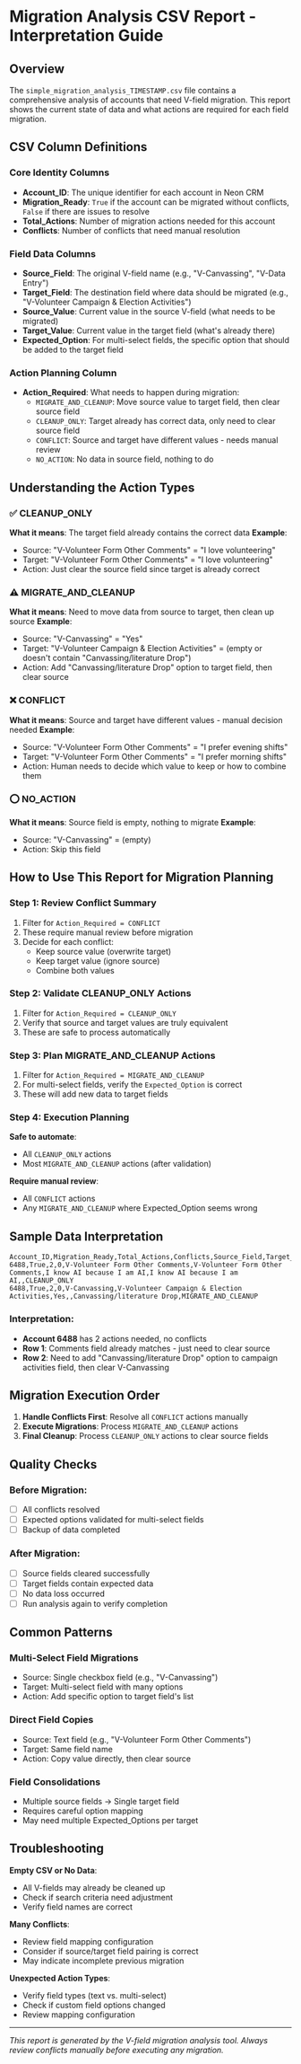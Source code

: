 # Migration Analysis CSV Report - Interpretation Guide

## Overview
The `simple_migration_analysis_TIMESTAMP.csv` file contains a comprehensive analysis of accounts that need V-field migration. This report shows the current state of data and what actions are required for each field migration.

## CSV Column Definitions

### Core Identity Columns
- **Account_ID**: The unique identifier for each account in Neon CRM
- **Migration_Ready**: `True` if the account can be migrated without conflicts, `False` if there are issues to resolve
- **Total_Actions**: Number of migration actions needed for this account
- **Conflicts**: Number of conflicts that need manual resolution

### Field Data Columns
- **Source_Field**: The original V-field name (e.g., "V-Canvassing", "V-Data Entry")
- **Target_Field**: The destination field where data should be migrated (e.g., "V-Volunteer Campaign & Election Activities")
- **Source_Value**: Current value in the source V-field (what needs to be migrated)
- **Target_Value**: Current value in the target field (what's already there)
- **Expected_Option**: For multi-select fields, the specific option that should be added to the target field

### Action Planning Column
- **Action_Required**: What needs to happen during migration:
  - `MIGRATE_AND_CLEANUP`: Move source value to target field, then clear source field
  - `CLEANUP_ONLY`: Target already has correct data, only need to clear source field
  - `CONFLICT`: Source and target have different values - needs manual review
  - `NO_ACTION`: No data in source field, nothing to do

## Understanding the Action Types

### ✅ CLEANUP_ONLY
**What it means**: The target field already contains the correct data
**Example**:
- Source: "V-Volunteer Form Other Comments" = "I love volunteering"
- Target: "V-Volunteer Form Other Comments" = "I love volunteering"
- Action: Just clear the source field since target is already correct

### ⚠️ MIGRATE_AND_CLEANUP
**What it means**: Need to move data from source to target, then clean up source
**Example**:
- Source: "V-Canvassing" = "Yes"
- Target: "V-Volunteer Campaign & Election Activities" = (empty or doesn't contain "Canvassing/literature Drop")
- Action: Add "Canvassing/literature Drop" option to target field, then clear source

### ❌ CONFLICT
**What it means**: Source and target have different values - manual decision needed
**Example**:
- Source: "V-Volunteer Form Other Comments" = "I prefer evening shifts"
- Target: "V-Volunteer Form Other Comments" = "I prefer morning shifts"
- Action: Human needs to decide which value to keep or how to combine them

### ⭕ NO_ACTION
**What it means**: Source field is empty, nothing to migrate
**Example**:
- Source: "V-Canvassing" = (empty)
- Action: Skip this field

## How to Use This Report for Migration Planning

### Step 1: Review Conflict Summary
1. Filter for `Action_Required = CONFLICT`
2. These require manual review before migration
3. Decide for each conflict:
   - Keep source value (overwrite target)
   - Keep target value (ignore source)
   - Combine both values

### Step 2: Validate CLEANUP_ONLY Actions
1. Filter for `Action_Required = CLEANUP_ONLY`
2. Verify that source and target values are truly equivalent
3. These are safe to process automatically

### Step 3: Plan MIGRATE_AND_CLEANUP Actions
1. Filter for `Action_Required = MIGRATE_AND_CLEANUP`
2. For multi-select fields, verify the `Expected_Option` is correct
3. These will add new data to target fields

### Step 4: Execution Planning
**Safe to automate**:
- All `CLEANUP_ONLY` actions
- Most `MIGRATE_AND_CLEANUP` actions (after validation)

**Require manual review**:
- All `CONFLICT` actions
- Any `MIGRATE_AND_CLEANUP` where Expected_Option seems wrong

## Sample Data Interpretation

```csv
Account_ID,Migration_Ready,Total_Actions,Conflicts,Source_Field,Target_Field,Source_Value,Target_Value,Expected_Option,Action_Required
6488,True,2,0,V-Volunteer Form Other Comments,V-Volunteer Form Other Comments,I know AI because I am AI,I know AI because I am AI,,CLEANUP_ONLY
6488,True,2,0,V-Canvassing,V-Volunteer Campaign & Election Activities,Yes,,Canvassing/literature Drop,MIGRATE_AND_CLEANUP
```

### Interpretation:
- **Account 6488** has 2 actions needed, no conflicts
- **Row 1**: Comments field already matches - just need to clear source
- **Row 2**: Need to add "Canvassing/literature Drop" option to campaign activities field, then clear V-Canvassing

## Migration Execution Order

1. **Handle Conflicts First**: Resolve all `CONFLICT` actions manually
2. **Execute Migrations**: Process `MIGRATE_AND_CLEANUP` actions
3. **Final Cleanup**: Process `CLEANUP_ONLY` actions to clear source fields

## Quality Checks

### Before Migration:
- [ ] All conflicts resolved
- [ ] Expected options validated for multi-select fields
- [ ] Backup of data completed

### After Migration:
- [ ] Source fields cleared successfully
- [ ] Target fields contain expected data
- [ ] No data loss occurred
- [ ] Run analysis again to verify completion

## Common Patterns

### Multi-Select Field Migrations
- Source: Single checkbox field (e.g., "V-Canvassing")
- Target: Multi-select field with many options
- Action: Add specific option to target field's list

### Direct Field Copies
- Source: Text field (e.g., "V-Volunteer Form Other Comments")
- Target: Same field name
- Action: Copy value directly, then clear source

### Field Consolidations
- Multiple source fields → Single target field
- Requires careful option mapping
- May need multiple Expected_Options per target

## Troubleshooting

**Empty CSV or No Data**:
- All V-fields may already be cleaned up
- Check if search criteria need adjustment
- Verify field names are correct

**Many Conflicts**:
- Review field mapping configuration
- Consider if source/target field pairing is correct
- May indicate incomplete previous migration

**Unexpected Action Types**:
- Verify field types (text vs. multi-select)
- Check if custom field options changed
- Review mapping configuration

---

*This report is generated by the V-field migration analysis tool. Always review conflicts manually before executing any migration.*
